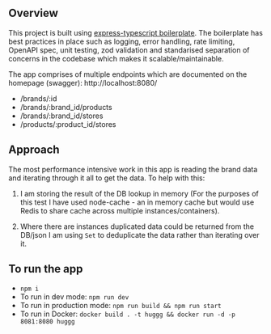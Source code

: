 ## Overview

This project is built using [express-typescript boilerplate](https://github.com/edwinhern/express-typescript-2024/). The boilerplate has best practices in place such as logging, error handling, rate limiting, OpenAPI spec, unit testing, zod validation and standarised separation of concerns in the codebase which makes it scalable/maintainable.

The app comprises of multiple endpoints which are documented on the homepage (swagger): http://localhost:8080/
- /brands/:id
- /brands/:brand_id/products
- /brands/:brand_id/stores
- /products/:product_id/stores

## Approach
The most performance intensive work in this app is reading the brand data and iterating through it all to get the data. To help with this:
1. I am storing the result of the DB lookup in memory (For the purposes of this test I have used node-cache - an in memory cache but would use Redis to share cache across multiple instances/containers).

2. Where there are instances duplicated data could be returned from the DB/json I am using `Set` to deduplicate the data rather than iterating over it.


## To run the app
- `npm i`
- To run in dev mode: `npm run dev`
- To run in production mode: `npm run build && npm run start`
- To run in Docker: `docker build . -t huggg && docker run -d -p 8081:8080 huggg`
